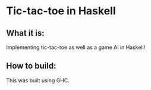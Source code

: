 Tic-tac-toe in Haskell
======================

What it is:
-----------

Implementing tic-tac-toe as well as a game AI in Haskell!

How to build:
-------------

This was built using GHC.

